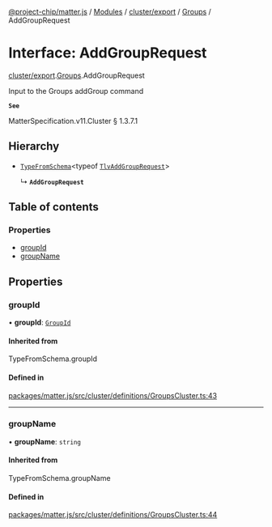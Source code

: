 [@project-chip/matter.js](../README.md) / [Modules](../modules.md) / [cluster/export](../modules/cluster_export.md) / [Groups](../modules/cluster_export.Groups.md) / AddGroupRequest

# Interface: AddGroupRequest

[cluster/export](../modules/cluster_export.md).[Groups](../modules/cluster_export.Groups.md).AddGroupRequest

Input to the Groups addGroup command

**`See`**

MatterSpecification.v11.Cluster § 1.3.7.1

## Hierarchy

- [`TypeFromSchema`](../modules/tlv_export.md#typefromschema)\<typeof [`TlvAddGroupRequest`](../modules/cluster_export.Groups.md#tlvaddgrouprequest)\>

  ↳ **`AddGroupRequest`**

## Table of contents

### Properties

- [groupId](cluster_export.Groups.AddGroupRequest.md#groupid)
- [groupName](cluster_export.Groups.AddGroupRequest.md#groupname)

## Properties

### groupId

• **groupId**: [`GroupId`](../modules/datatype_export.md#groupid)

#### Inherited from

TypeFromSchema.groupId

#### Defined in

[packages/matter.js/src/cluster/definitions/GroupsCluster.ts:43](https://github.com/project-chip/matter.js/blob/904d0c9b952b91f28a21803759c5e5c66ee4d272/packages/matter.js/src/cluster/definitions/GroupsCluster.ts#L43)

___

### groupName

• **groupName**: `string`

#### Inherited from

TypeFromSchema.groupName

#### Defined in

[packages/matter.js/src/cluster/definitions/GroupsCluster.ts:44](https://github.com/project-chip/matter.js/blob/904d0c9b952b91f28a21803759c5e5c66ee4d272/packages/matter.js/src/cluster/definitions/GroupsCluster.ts#L44)
